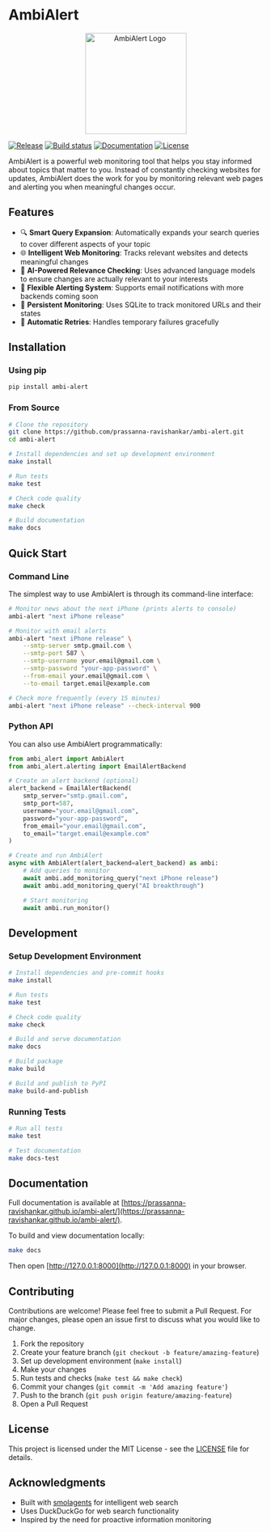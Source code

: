 # AmbiAlert

<div align="center">
    <img src="docs/logo.png" alt="AmbiAlert Logo" width="200"/>
</div>

[![Release](https://img.shields.io/github/v/release/prassanna-ravishankar/ambi-alert)](https://img.shields.io/github/v/release/prassanna-ravishankar/ambi-alert)
[![Build status](https://img.shields.io/github/actions/workflow/status/prassanna-ravishankar/ambi-alert/main.yml?branch=main)](https://github.com/prassanna-ravishankar/ambi-alert/actions/workflows/main.yml?query=branch%3Amain)
[![Documentation](https://img.shields.io/badge/docs-mkdocs-blue)](https://prassanna-ravishankar.github.io/ambi-alert/)
[![License](https://img.shields.io/github/license/prassanna-ravishankar/ambi-alert)](https://img.shields.io/github/license/prassanna-ravishankar/ambi-alert)

AmbiAlert is a powerful web monitoring tool that helps you stay informed about topics that matter to you. Instead of constantly checking websites for updates, AmbiAlert does the work for you by monitoring relevant web pages and alerting you when meaningful changes occur.

## Features

- 🔍 **Smart Query Expansion**: Automatically expands your search queries to cover different aspects of your topic
- 🌐 **Intelligent Web Monitoring**: Tracks relevant websites and detects meaningful changes
- 🤖 **AI-Powered Relevance Checking**: Uses advanced language models to ensure changes are actually relevant to your interests
- 📧 **Flexible Alerting System**: Supports email notifications with more backends coming soon
- 💾 **Persistent Monitoring**: Uses SQLite to track monitored URLs and their states
- 🔄 **Automatic Retries**: Handles temporary failures gracefully

## Installation

### Using pip

```bash
pip install ambi-alert
```

### From Source

```bash
# Clone the repository
git clone https://github.com/prassanna-ravishankar/ambi-alert.git
cd ambi-alert

# Install dependencies and set up development environment
make install

# Run tests
make test

# Check code quality
make check

# Build documentation
make docs
```

## Quick Start

### Command Line

The simplest way to use AmbiAlert is through its command-line interface:

```bash
# Monitor news about the next iPhone (prints alerts to console)
ambi-alert "next iPhone release"

# Monitor with email alerts
ambi-alert "next iPhone release" \
    --smtp-server smtp.gmail.com \
    --smtp-port 587 \
    --smtp-username your.email@gmail.com \
    --smtp-password "your-app-password" \
    --from-email your.email@gmail.com \
    --to-email target.email@example.com

# Check more frequently (every 15 minutes)
ambi-alert "next iPhone release" --check-interval 900
```

### Python API

You can also use AmbiAlert programmatically:

```python
from ambi_alert import AmbiAlert
from ambi_alert.alerting import EmailAlertBackend

# Create an alert backend (optional)
alert_backend = EmailAlertBackend(
    smtp_server="smtp.gmail.com",
    smtp_port=587,
    username="your.email@gmail.com",
    password="your-app-password",
    from_email="your.email@gmail.com",
    to_email="target.email@example.com"
)

# Create and run AmbiAlert
async with AmbiAlert(alert_backend=alert_backend) as ambi:
    # Add queries to monitor
    await ambi.add_monitoring_query("next iPhone release")
    await ambi.add_monitoring_query("AI breakthrough")

    # Start monitoring
    await ambi.run_monitor()
```

## Development

### Setup Development Environment

```bash
# Install dependencies and pre-commit hooks
make install

# Run tests
make test

# Check code quality
make check

# Build and serve documentation
make docs

# Build package
make build

# Build and publish to PyPI
make build-and-publish
```

### Running Tests

```bash
# Run all tests
make test

# Test documentation
make docs-test
```

## Documentation

Full documentation is available at [https://prassanna-ravishankar.github.io/ambi-alert/](https://prassanna-ravishankar.github.io/ambi-alert/).

To build and view documentation locally:

```bash
make docs
```

Then open [http://127.0.0.1:8000](http://127.0.0.1:8000) in your browser.

## Contributing

Contributions are welcome! Please feel free to submit a Pull Request. For major changes, please open an issue first to discuss what you would like to change.

1. Fork the repository
2. Create your feature branch (`git checkout -b feature/amazing-feature`)
3. Set up development environment (`make install`)
4. Make your changes
5. Run tests and checks (`make test && make check`)
6. Commit your changes (`git commit -m 'Add amazing feature'`)
7. Push to the branch (`git push origin feature/amazing-feature`)
8. Open a Pull Request

## License

This project is licensed under the MIT License - see the [LICENSE](LICENSE) file for details.

## Acknowledgments

- Built with [smolagents](https://huggingface.co/docs/smolagents/index) for intelligent web search
- Uses DuckDuckGo for web search functionality
- Inspired by the need for proactive information monitoring
